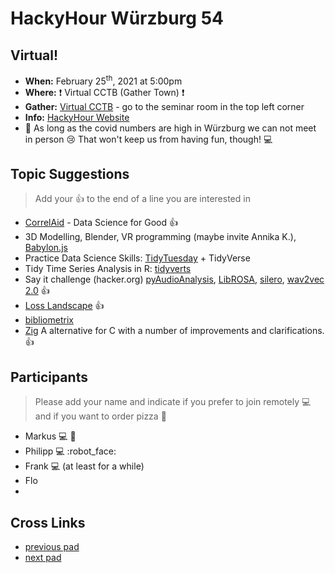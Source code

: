 # HackyHour Würzburg 54

## Virtual!
 - **When:** February 25<sup>th</sup>, 2021 at 5:00pm
 - **Where:** :exclamation: Virtual CCTB (Gather Town) :exclamation:
 - **Gather:** [Virtual CCTB](https://gather.town/i/O4SWl9XP) - go to the seminar room in the top left corner
 - **Info:** [HackyHour Website](http://hackyhour.github.io/Wuerzburg/)
 - :vertical_traffic_light: As long as the covid numbers are high in Würzburg we can not meet in person :cry: That won't keep us from having fun, though! :computer: 

## Topic Suggestions
> Add your :+1: to the end of a line you are interested in
 - [CorrelAid](https://correlaid.org/) - Data Science for Good :+1:
 - 3D Modelling, Blender, VR programming (maybe invite Annika K.), [Babylon.js](https://doc.babylonjs.com/) 
 - Practice Data Science Skills: [TidyTuesday](https://github.com/rfordatascience/tidytuesday) + TidyVerse
 - Tidy Time Series Analysis in R: [tidyverts](https://tidyverts.org/) 
 - Say it challenge (hacker.org) [pyAudioAnalysis](https://github.com/tyiannak/pyAudioAnalysis), [LibROSA](https://librosa.github.io/librosa/), [silero](https://pytorch.org/hub/snakers4_silero-models_stt/), [wav2vec 2.0](https://ai.facebook.com/blog/wav2vec-20-learning-the-structure-of-speech-from-raw-audio) :+1:
 - [Loss Landscape](https://losslandscape.com/explorer) :+1:
 - [bibliometrix](https://github.com/massimoaria/bibliometrix)
 - [Zig](https://en.wikipedia.org/wiki/Zig_(programming_language)) A alternative for C with a number of improvements and clarifications. :+1:

## Participants
> Please add your name and indicate if you prefer to join remotely :computer: and if you want to order pizza :pizza: 
 - Markus :computer: :pizza: 
 - Philipp :computer: :robot_face: 
 - Frank :computer: (at least for a while)
 - Flo 
 - 

## Cross Links
 - [previous pad](https://hackyhour.github.io/Wuerzburg/pad_archive/HackyHour_Wuerzburg_53)
 - [next pad](https://hackyhour.github.io/Wuerzburg/pad_archive/HackyHour_Wuerzburg_55)
